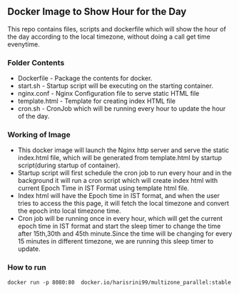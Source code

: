 
## Docker Image to Show Hour for the Day

This repo contains files, scripts and dockerfile which will show the hour of the day according to the local timezone, without doing a call get time evenytime.

### Folder Contents

- Dockerfile - Package the contents for docker.
- start.sh - Startup script will be executing on the starting container.
- nginx.conf - Nginx Configuration file to serve static HTML file
- template.html - Template for creating index HTML file
- cron.sh - CronJob which will be running every hour to update the hour of the day.

### Working of Image
- This docker image will launch the Nginx http server and serve the static index.html file, which will be generated from template.html by startup script(during startup of container).
- Startup script will first schedule the cron job to run every hour and in the background it will run a cron script which will create index html with current Epoch Time in IST Format using template html file.
- Index html will have the Epoch time in IST format, and when the user tries to access the this page, it will fetch the local timezone and convert the epoch into local timezone time.
- Cron job will be running once in every hour, which will get the current epoch time in IST format and start the sleep timer to change the time after 15th,30th and 45th minute.Since the time will be changing for every 15 minutes in different timezone, we are running this sleep timer to update.
### How to run

```
docker run -p 8080:80  docker.io/harisrini99/multizone_parallel:stable
```
